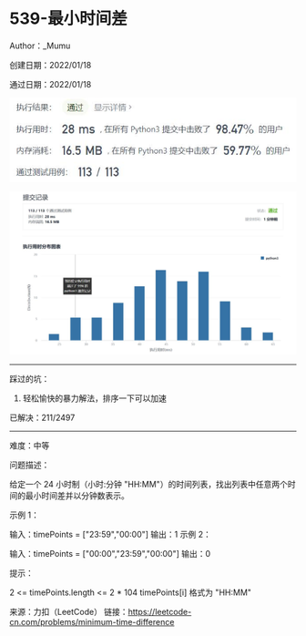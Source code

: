 # 539-最小时间差

Author：_Mumu

创建日期：2022/01/18

通过日期：2022/01/18

![](./通过截图2.jpg)

![](./通过截图1.jpg)

*****

踩过的坑：

1. 轻松愉快的暴力解法，排序一下可以加速

已解决：211/2497

*****

难度：中等

问题描述：

给定一个 24 小时制（小时:分钟 "HH:MM"）的时间列表，找出列表中任意两个时间的最小时间差并以分钟数表示。

 

示例 1：

输入：timePoints = ["23:59","00:00"]
输出：1
示例 2：

输入：timePoints = ["00:00","23:59","00:00"]
输出：0


提示：

2 <= timePoints.length <= 2 * 104
timePoints[i] 格式为 "HH:MM"

来源：力扣（LeetCode）
链接：https://leetcode-cn.com/problems/minimum-time-difference
